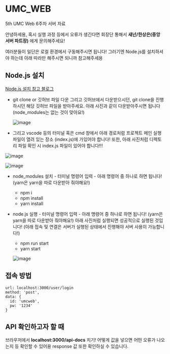 # UMC_WEB
5th UMC Web 6주차 서버 자료

안녕하세용, 혹시 실행 과정 등에서 오류가 생긴다면 회장단 통해서 **섀넌/한상은(중앙 서버 파트장)** 에게 문의해주세요!

여러분들이 일단은 로컬 환경에서 구동해주시면 됩니다!
그러기엔 Node.js를 설치하셔야 하는데 아래 따라만 해주시면 되니까 참고해주세용

## Node.js 설치
[Node.js 설치 참고 블로그](https://offbyone.tistory.com/441)

- git clone or 깃허브 파일 다운
그리고 깃허브에서 다운받으시던, git clone을 진행하시던 해당 깃허브 파일을 받아주세요.
아래 사진과 같이 다운받아주시면 됩니다 (node_modules는 없는 것이 맞아요!)

  ![image](https://github.com/silvarge/UMC_WEB/assets/140832682/41cd5fb0-f8c9-45ad-9542-3ec642014929)

- 그리고 vscode 등의 터미널 혹은 cmd 창에서 아래 경로처럼 프로젝트 메인 실행 파일이 열려 있는 장소 (index.js)에 가있어야 합니다! 또한, 아래 사진처럼 디렉토리 파일 확인 시 index.js 파일이 있어야 합니다!!!
  
![image](https://github.com/silvarge/UMC_WEB/assets/140832682/53d4091b-b8dd-4324-96f7-02318680deea)

![image](https://github.com/silvarge/UMC_WEB/assets/140832682/1d2b2aad-d46a-4437-aae2-11eeafaa92ce)


- node_modules 설치 - 터미널 명령어 입력 - 아래 명령어 중 하나로 하면 됩니다! (yarn은 yarn을 따로 다운받아 줘야해요!)
   - npm i
   - npm install
   - yarn install
   
- node.js 실행 - 터미널 명령어 입력 - 아래 명령어 중 하나로 하면 됩니다! (yarn은 yarn을 따로 다운받아 줘야해요!)
   아래 사진처럼 실행되면 성공적으로 실행된 것입니다! (아래 접속 및 연결은 서버가 실행된 상태에서 진행해야 서버 사용이 가능합니다!)
   - npm run start
   - yarn start

  ![image](https://github.com/silvarge/UMC_WEB/assets/140832682/2272dd29-2422-4f64-8a18-44308a0913aa)

## 접속 방법
```
url: localhost:3000/user/login
method: 'post',
data: {
  id: 'umcweb',
  pw: '1234'
}
```

## API 확인하고자 할 때
브라우저에서 **localhost:3000/api-docs** 치기!
어떻게 값을 넣으면 어떤 오류가 나오는지 등 확인할 수 있어용
response 값 또한 확인하실 수 있습니다.
